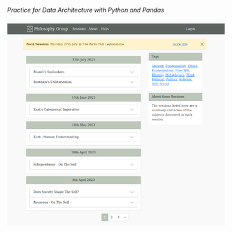 *Practice for Data Architecture with Python and Pandas*

![alt text](https://github.com/Antony100/Data--architecture/blob/main/home-page.png?raw=true)
